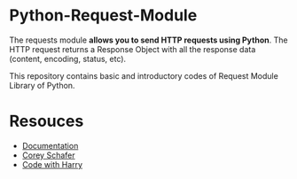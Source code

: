 # Python-Request-Module
The requests module **allows you to send HTTP requests using Python**. The HTTP request returns a Response Object with all the response data (content, encoding, status, etc).

This repository contains basic and introductory codes of Request Module Library of Python.
# Resouces
- [Documentation](https://requests.readthedocs.io/en/latest/#)
- [Corey Schafer](https://youtu.be/tb8gHvYlCFs)
- [Code with Harry](https://youtu.be/IzcEH8QgoqY)
